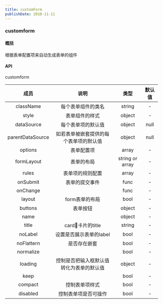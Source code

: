 ```yaml
---
title: customForm
publishDate: 2018-11-11
---
```


### customform

#### 概括

根据表单配置项来自动生成表单的组件

#### API
customform

成员 | 说明 | 类型 | 默认值 
:-: | :-: | :-: | :-:
className | 每个表单组件的类名| string | - 
style | 表单组件的样式 | object | - 
dataSource | 每个表单项的默认值 | object | null 
parentDataSource | 如若表单被嵌套提供的每个表单项的默认值 | object | null
options | 表单配置项 | array | - 
formLayout | 表单的布局 | string or array | - 
rules | 表单项的规则配置 | array | -
onSubmit | 表单的提交事件 | func | -
onChange |  | func | -
layout | form表单的布局 | bool | -
buttons | 表单按钮 | object | -
name |  | object | -
title | card卡片的title | string | -
noLabel | 设置是否展示表单的label | bool | -
noFlattern | 是否存在嵌套 | bool | -
normalize |  | bool | -
loading | 控制是否把输入框默认值转化为表单的默认值 | object | -
keep |  | bool | -
compact | 控制表单项样式 | bool | -
disabled | 控制表单项是否可操作 | bool | -